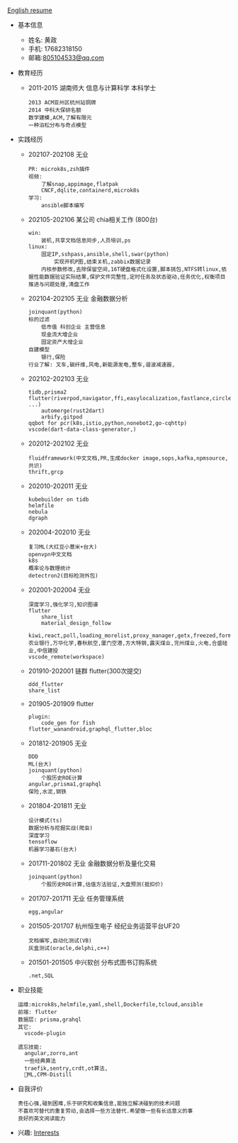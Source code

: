 [English resume](resume-en.md)
* 基本信息
  + 姓名: 黄政
  + 手机: 17682318150
  + 邮箱:805104533@qq.com

* 教育经历
  + 2011-2015 湖南师大 信息与计算科学 本科学士
    ```
    2013 ACM亚州区杭州站铜牌
    2014 中科大保研名额
    数学建模,ACM,了解有限元
    一种泊松分布与奇点模型
    ```
* 实践经历
  + 202107-202108 无业
    ```
    PR: microk8s,zsh插件
    视频:
        了解snap,appimage,flatpak
        CNCF,dqlite,containerd,microk8s
    学习:
        ansible脚本编写
    ```
  + 202105-202106 某公司 chia相关工作 (800台)
    ```
    win:
        装机,共享文档信息同步,人员培训,ps
    linux:
        固定IP,sshpass,ansible,shell,swar(python)
            实现开机P图,结束关机,zabbix数据记录
        内核参数修改,去除保留空间,16T硬盘格式化设置,脚本挑包,NTFS转linux,依据性能数据验证实际结果,保护文件完整性,定时任务及状态驱动,任务优化,权衡项目推进与问题处理,清盘工作
    ```
  + 202104-202105 无业 金融数据分析
    ```
    joinquant(python)
    标的过滤
        低市值 科创企业 主营信息
        现金流大增企业
        固定资产大增企业
    自建模型
        银行,保险
    行业了解: 叉车,碳纤维,风电,新能源发电,整车,谐波减速器,
    ```
  + 202102-202103 无业
    ```
    tidb,prisma2
    flutter(riverpod,navigator,ffi,easylocalization,fastlance,circleci,ferry,code_generate,dynamic_widget,adaptive_ui ...)
        automerge(rust2dart)
        arbify,gitpod
    qqbot for pcr(k8s,istio,python,nonebot2,go-cqhttp)
    vscode(dart-data-class-generator,)
    ```
  + 202012-202102 无业 
    ```
    fluidframework(中文文档,PR,生成docker image,sops,kafka,npmsource,共识)
    thrift,grcp
    ```
  + 202010-202011 无业 
    ```
    kubebuilder on tidb
    helmfile
    nebula
    dgraph
    ```
  + 202004-202010 无业
    ```
    复习ML(大红豆小薏米+台大)
    openvpn中文文档
    k8s
    概率论与数理统计
    detectron2(目标检测外包)
    ```
  + 202001-202004 无业
    ```
    深度学习,强化学习,知识图谱
    flutter
        share_list
        material_design_follow
        kiwi,react,poll,loading_morelist,proxy_manager,getx,freezed,form_bloc
    农业银行,万华化学,春秋航空,厦门空港,方大特钢,露天煤业,兖州煤业,火电,合盛硅业,中信建投
    vscode_remote(workspace)
    ```
  + 201910-202001 链群 flutter(300次提交)
    ```
    ddd_flutter
    share_list
    ```
  + 201905-201909 flutter
    ```
    plugin:
        code_gen for fish
    flutter_wanandroid,graphql_flutter,bloc
    ```
  + 201812-201905 无业
    ```
    DDD
    ML(台大)
    joinquant(python)
        个股历史ROE计算
    angular,prisma1,graphql
    保险,水泥,钢铁
    ```
  + 201804-201811 无业
    ```
    设计模式(ts)
    数据分析与挖掘实战(爬虫)
    深度学习
    tensoflow
    机器学习基石(台大)
    ```
  + 201711-201802 无业 金融数据分析及量化交易
    ```
    joinquant(python)
        个股历史ROE计算,估值方法验证,大盘预测(抵扣价)
    ```
  + 201707-201711 无业 任务管理系统
    ```
    egg,angular
    ```
  + 201505-201707 杭州恒生电子 经纪业务运营平台UF20
    ```
    文档编写,自动化测试(VB)
    灰盒测试(oracle,delphi,c++)
    ```
  + 201501-201505 中兴软创 分布式图书订购系统
    ```
    .net,SQL
    ```

* 职业技能
  ```
  运维:microk8s,helmfile,yaml,shell,Dockerfile,tcloud,ansible
  前端: flutter
  数据层: prisma,grahql
  其它:
    vscode-plugin
  ```
  ```
  遗忘技能:
    angular,zorro,ant
    一些经典算法
    traefik,sentry,crdt,ot算法,
    ML,CPM-Distill
  ```
* 自我评价
  ```
  责任心强,碰到困难,乐于研究和收集信息,能独立解决碰到的技术问题
  不喜欢可替代的重复劳动,会选择一些方法替代.希望做一些有长远意义的事
  良好的英文阅读能力
  ```

* 兴趣:
  [Interests](Interests.md)
